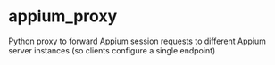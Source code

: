 # appium_proxy
Python proxy to forward Appium session requests to different Appium server instances (so clients configure a single endpoint)
